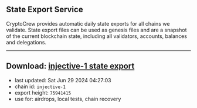## State Export Service
CryptoCrew provides automatic daily state exports for all chains we validate. State export files can be used as genesis files and are a snapshot of the current blockchain state, including all validators, accounts, balances and delegations.

---
**Download: [injective-1 state export](https://dl-eu2.ccvalidators.com/SERVICE/injective/injective-1_export_75941415.json)**
---

- last updated: Sat Jun 29 2024 04:27:03
- chain id: `injective-1`
- export height: `75941415`
- use for: airdrops, local tests, chain recovery

